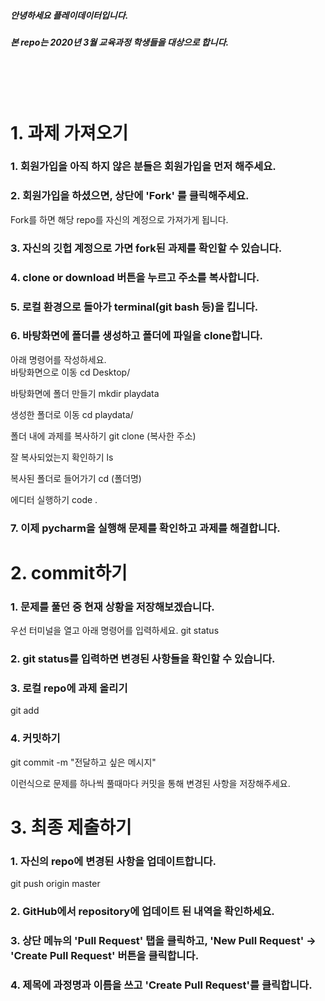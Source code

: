 ##### 안녕하세요 플레이데이터입니다. 
##### 본 repo는 2020년 3월 교육과정 학생들을 대상으로 합니다. 
<br/>
<br/>
<br/>


# 1. 과제 가져오기 

### 1. 회원가입을 아직 하지 않은 분들은 회원가입을 먼저 해주세요. 

### 2. 회원가입을 하셨으면, 상단에 'Fork' 를 클릭해주세요. 
Fork를 하면 해당 repo를 자신의 계정으로 가져가게 됩니다. 

### 3. 자신의 깃헙 계정으로 가면 fork된 과제를 확인할 수 있습니다. 

### 4. clone or download 버튼을 누르고 주소를 복사합니다. 

### 5. 로컬 환경으로 돌아가 terminal(git bash 등)을 킵니다. 

### 6. 바탕화면에 폴더를 생성하고 폴더에 파일을 clone합니다.
아래 명령어를 작성하세요. 
<br/>
바탕화면으로 이동
cd Desktop/
<br/>

바탕화면에 폴더 만들기
mkdir playdata
<br/>

생성한 폴더로 이동
cd playdata/
<br/>

폴더 내에 과제를 복사하기
git clone (복사한 주소)
<br/>

잘 복사되었는지 확인하기
ls 
<br/>

복사된 폴더로 들어가기
cd (폴더명)
<br/>

에디터 실행하기
code .

### 7. 이제 pycharm을 실행해 문제를 확인하고 과제를 해결합니다. 


# 2. commit하기 

### 1. 문제를 풀던 중 현재 상황을 저장해보겠습니다. 
우선 터미널을 열고 아래 명령어를 입력하세요. 
git status
<br/>


### 2. git status를 입력하면 변경된 사항들을 확인할 수 있습니다. 

### 3. 로컬 repo에 과제 올리기 
git add <file name>
  <br/>


### 4. 커밋하기 
git commit -m "전달하고 싶은 메시지" 
<br/>


이런식으로 문제를 하나씩 풀때마다 커밋을 통해 변경된 사항을 저장해주세요. 
<br/>

# 3. 최종 제출하기 

### 1. 자신의 repo에 변경된 사항을 업데이트합니다. 
git push origin master
<br/>

### 2. GitHub에서 repository에 업데이트 된 내역을 확인하세요. 

### 3. 상단 메뉴의 'Pull Request' 탭을 클릭하고, 'New Pull Request' -> 'Create Pull Request' 버튼을 클릭합니다. 

### 4. 제목에 과정명과 이름을 쓰고 'Create Pull Request'를 클릭합니다. 





